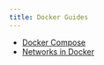 ```yaml
---
title: Docker Guides
---
```


- [Docker Compose](<./compose/>)
- [Networks in Docker](<./networks/>)
